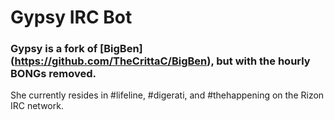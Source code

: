 # Gypsy IRC Bot

### Gypsy is a fork of [BigBen] (https://github.com/TheCrittaC/BigBen), but with the hourly BONGs removed.

She currently resides in #lifeline, #digerati, and #thehappening on the Rizon IRC network.

